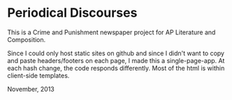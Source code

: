 # Periodical Discourses

This is a Crime and Punishment newspaper project for AP Literature and Composition.

Since I could only host static sites on github and since I didn't want to copy
and paste headers/footers on each page, I made this a single-page-app. At each
hash change, the code responds differently. Most of the html is within client-side
templates.

November, 2013